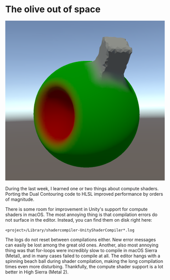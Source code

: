 # The olive out of space

![The olive out of space](olive.png)

During the last week,
I learned one or two things about compute shaders.
Porting the Dual Contouring code to HLSL improved performance by orders of magnitude.

There is some room for improvement in Unity's support for compute shaders in macOS.
The most annoying thing is that compilation errors do not surface in the editor.
Instead, you can find them on disk right here:

```<project>/Library/shadercompiler-UnityShaderCompiler*.log```

The logs do not reset between compilations either.
New error messages can easily be lost among the great old ones.
Another, also most annoying thing was that for-loops were incredibly slow to compile in macOS Sierra (Metal),
and in many cases failed to compile at all.
The editor hangs with a spinning beach ball during shader compilation,
making the long compilation times even more disturbing.
Thankfully, the compute shader support is a lot better in High Sierra (Metal 2).
